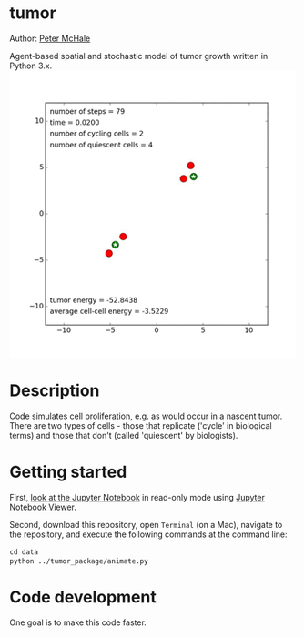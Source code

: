 tumor
======
Author: [Peter McHale](http://ccbs-76.bio.uci.edu/~petermchale/)

Agent-based spatial and stochastic model of tumor growth written in Python 3.x. <img src="data/tumor.gif">

Description
======
Code simulates cell proliferation, e.g. as would occur in a nascent tumor. There are two types of cells - those that replicate ('cycle' in biological terms) and those that don't (called 'quiescent' by biologists). 

Getting started
======

First, [look at the Jupyter Notebook](https://nbviewer.jupyter.org/github/petermchale/tumor/blob/master/demonstration.ipynb?flush_cache=true) in read-only mode using [Jupyter Notebook Viewer](http://nbviewer.jupyter.org). 

Second, download this repository, open `Terminal` (on a Mac), navigate to the repository, and execute the following commands at the command line:
```
cd data
python ../tumor_package/animate.py
````

Code development
======
One goal is to make this code faster. 

 
